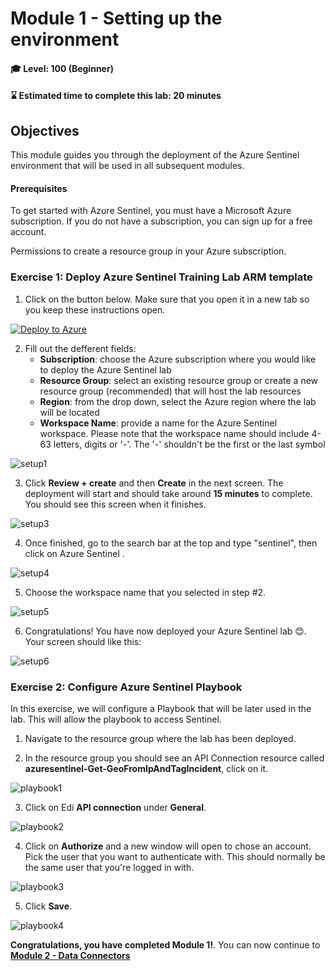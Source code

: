 # Module 1 - Setting up the environment

#### 🎓 Level: 100 (Beginner)
#### ⌛ Estimated time to complete this lab: 20 minutes

## Objectives

This module guides you through the deployment of the Azure Sentinel environment that will be used in all subsequent modules.

#### Prerequisites

To get started with Azure Sentinel, you must have a Microsoft Azure subscription. If you do not have a subscription, you can sign up for a free account.

Permissions to create a resource group in your Azure subscription. 

### Exercise 1: Deploy Azure Sentinel Training Lab ARM template

1. Click on the button below. Make sure that you open it in a new tab so you keep these instructions open.

[![Deploy to Azure](https://aka.ms/deploytoazurebutton)](https://portal.azure.com/#create/Microsoft.Template/uri/https%3A%2F%2Fraw.githubusercontent.com%2FAzure%2FAzure-Sentinel%2Fmaster%2FSolutions%2FTraining%2FAzure-Sentinel-Training-Lab%2FArtifacts%2Fazuredeploy.json)

2. Fill out the defferent fields:
    - **Subscription**: choose the Azure subscription where you would like to deploy the Azure Sentinel lab
    - **Resource Group**: select an existing resource group or create a new resource group (recommended) that will host the lab resources
    - **Region**: from the drop down, select the Azure region where the lab will be located
    - **Workspace Name**: provide a name for the Azure Sentinel workspace. Please note that the workspace name should include 4-63 letters, digits or '-'. The '-' shouldn't be the first or the last symbol

![setup1](../Images/setup_1.png)


3. Click **Review + create** and then **Create** in the next screen. The deployment will start and should take around **15 minutes** to complete. You should see this screen when it finishes.

![setup3](../Images/setup_3.png)


4. Once finished, go to the search bar at the top and type "sentinel", then click on Azure Sentinel .

![setup4](../Images/setup_4.png)


5. Choose the workspace name that you selected in step #2. 

![setup5](../Images/setup_5.png)

6. Congratulations! You have now deployed your Azure Sentinel lab 😊. Your screen should like this:

![setup6](../Images/setup_6.png)

### Exercise 2: Configure Azure Sentinel Playbook

In this exercise, we will configure a Playbook that will be later used in the lab. This will allow the playbook to access Sentinel.

1. Navigate to the resource group where the lab has been deployed.

2. In the resource group you should see an API Connection resource called **azuresentinel-Get-GeoFromIpAndTagIncident**, click on it.

![playbook1](../Images/playbook1.png)

3. Click on Edi **API connection** under **General**.

![playbook2](../Images/playbook2.png)

4. Click on **Authorize** and a new window will open to chose an account. Pick the user that you want to authenticate with. This should normally be the same user that you're logged in with.

![playbook3](../Images/playbook3.png)

5. Click **Save**.

![playbook4](../Images/playbook4.png)

**Congratulations, you have completed Module 1!**. You can now continue to **[Module 2 - Data Connectors](./Module-2-Data-Connectors.md)**